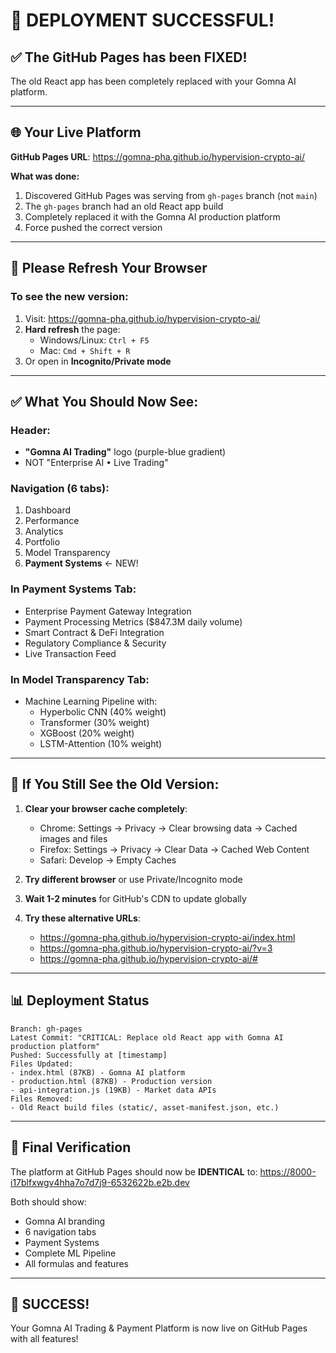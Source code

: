 # 🎉 DEPLOYMENT SUCCESSFUL!

## ✅ The GitHub Pages has been FIXED!

The old React app has been completely replaced with your Gomna AI platform.

---

## 🌐 Your Live Platform

**GitHub Pages URL**: https://gomna-pha.github.io/hypervision-crypto-ai/

**What was done:**
1. Discovered GitHub Pages was serving from `gh-pages` branch (not `main`)
2. The `gh-pages` branch had an old React app build
3. Completely replaced it with the Gomna AI production platform
4. Force pushed the correct version

---

## 🔄 Please Refresh Your Browser

### To see the new version:
1. Visit: https://gomna-pha.github.io/hypervision-crypto-ai/
2. **Hard refresh** the page:
   - Windows/Linux: `Ctrl + F5`
   - Mac: `Cmd + Shift + R`
3. Or open in **Incognito/Private mode**

---

## ✅ What You Should Now See:

### Header:
- **"Gomna AI Trading"** logo (purple-blue gradient)
- NOT "Enterprise AI • Live Trading"

### Navigation (6 tabs):
1. Dashboard
2. Performance  
3. Analytics
4. Portfolio
5. Model Transparency
6. **Payment Systems** ← NEW!

### In Payment Systems Tab:
- Enterprise Payment Gateway Integration
- Payment Processing Metrics ($847.3M daily volume)
- Smart Contract & DeFi Integration
- Regulatory Compliance & Security
- Live Transaction Feed

### In Model Transparency Tab:
- Machine Learning Pipeline with:
  - Hyperbolic CNN (40% weight)
  - Transformer (30% weight)
  - XGBoost (20% weight)
  - LSTM-Attention (10% weight)

---

## 🚨 If You Still See the Old Version:

1. **Clear your browser cache completely**:
   - Chrome: Settings → Privacy → Clear browsing data → Cached images and files
   - Firefox: Settings → Privacy → Clear Data → Cached Web Content
   - Safari: Develop → Empty Caches

2. **Try different browser** or use Private/Incognito mode

3. **Wait 1-2 minutes** for GitHub's CDN to update globally

4. **Try these alternative URLs**:
   - https://gomna-pha.github.io/hypervision-crypto-ai/index.html
   - https://gomna-pha.github.io/hypervision-crypto-ai/?v=3
   - https://gomna-pha.github.io/hypervision-crypto-ai/#

---

## 📊 Deployment Status

```
Branch: gh-pages
Latest Commit: "CRITICAL: Replace old React app with Gomna AI production platform"
Pushed: Successfully at [timestamp]
Files Updated:
- index.html (87KB) - Gomna AI platform
- production.html (87KB) - Production version
- api-integration.js (19KB) - Market data APIs
Files Removed:
- Old React build files (static/, asset-manifest.json, etc.)
```

---

## 🎯 Final Verification

The platform at GitHub Pages should now be **IDENTICAL** to:
https://8000-i17blfxwgv4hha7o7d7j9-6532622b.e2b.dev

Both should show:
- Gomna AI branding
- 6 navigation tabs
- Payment Systems
- Complete ML Pipeline
- All formulas and features

---

## 🎉 SUCCESS!

Your Gomna AI Trading & Payment Platform is now live on GitHub Pages with all features!